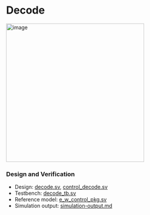 # Decode
<img src="https://github.com/coolnikitav/coding-lessons/assets/30304422/eb24dfa4-efc0-4286-adaa-a5ea079033f1" alt="image" width="375"/>

### Design and Verification
- Design: [decode.sv](decode.sv), [control_decode.sv](control_decode.sv)
- Testbench: [decode_tb.sv](decode_tb.sv)
- Reference model: [e_w_control_pkg.sv](e_w_control_pkg.sv)
- Simulation output: [simulation-output.md](simulation-output.md)
